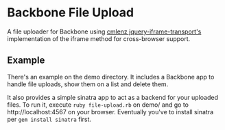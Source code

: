 # Backbone File Upload

A file uploader for Backbone using [cmlenz jquery-iframe-transport's](https://github.com/cmlenz/jquery-iframe-transport) implementation of the iframe method for cross-browser support.

## Example

There's an example on the demo directory. It includes a Backbone app to handle file uploads, show them on a list and delete them.

It also provides a simple sinatra app to act as a backend for your uploaded files. To run it, execute `ruby file-upload.rb` on demo/ and go to http://localhost:4567 on your browser. Eventually you've to install sinatra per `gem install sinatra` first.

